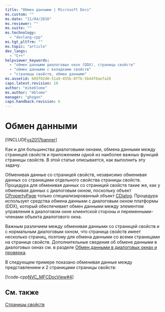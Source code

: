```yaml
---
title: "Обмен данными | Microsoft Docs"
ms.custom: ""
ms.date: "11/04/2016"
ms.reviewer: ""
ms.suite: ""
ms.technology: 
  - "devlang-cpp"
ms.tgt_pltfrm: ""
ms.topic: "article"
dev_langs: 
  - "C++"
helpviewer_keywords: 
  - "обмен данными диалоговых окон (DDX), страницы свойств"
  - "обмен данными с вкладками свойств"
  - "страницы свойств, обмен данными"
ms.assetid: 689f02d0-51a9-455b-8ffb-5b44f0aefa28
caps.latest.revision: 10
author: "mikeblome"
ms.author: "mblome"
manager: "ghogen"
caps.handback.revision: 6
---
```

# Обмен данными
[!INCLUDE[vs2017banner](../assembler/inline/includes/vs2017banner.md)]

Как и для большинства диалоговыми окнами, обмена данными между страницей свойств и приложением одной из наиболее важных функций страницы свойств.  В этой статье описывается, как выполнить эту задачу.  
  
 Обменивая данные со страницей свойств, независимо обменивая данных со страницами отдельного свойства страницы свойств.  Процедура для обменивая данных со страницей свойств такие же, как у обменивая данных с диалоговым окном, поскольку объект [CPropertyPage](../mfc/reference/cpropertypage-class.md) только специализированный объект [CDialog](../mfc/reference/cdialog-class.md).  Процедура использует средства обмена данными с диалоговым окном платформы \(DDX\), который обеспечивает обмен данными между элементом управления в диалоговом окне клиентской стороны и переменными\-членами объекта диалогового окна.  
  
 Важным различием между обменивая данными со страницей свойств и с нормальным диалоговым окном, что страница свойств имеет несколько страниц, поэтому для обмена данными со всеми страницами на странице свойств.  Дополнительные сведения об обмене данными в диалоговых окнах см. в разделе [Обмен данными в диалоговых окнах и проверка](../mfc/dialog-data-exchange-and-validation.md).  
  
 В следующем примере показано обменивая данные между представлением и 2 страницами страницы свойств:  
  
 [!code-cpp[NVC_MFCDocView#4](../mfc/codesnippet/CPP/exchanging-data_1.cpp)]  
  
## См. также  
 [Страницы свойств](../mfc/property-sheets-mfc.md)